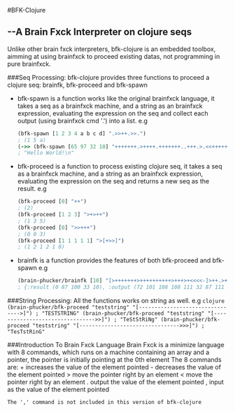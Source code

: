 #BFK-Clojure
##	--A Brain Fxck Interpreter on clojure seqs

Unlike other brain fxck interpreters, bfk-clojure is an embedded toolbox, aimming at using brainfxck to proceed existing datas, not programming in pure brainfxck.

###Seq Processing:
bfk-clojure provides three functions to proceed a clojure seq: brainfk, bfk-proceed and bfk-spawn
* bfk-spawn is a function works like the original brainfxck language,
	it takes a seq as a brainfxck machine, and a string as an brainfxck expression, evaluating the expression on the seq and collect each output (using brainfxck cmd '.') into a list.
	e.g
	```clojure
	(bfk-spawn [1 2 3 4 a b c d] ".>>++.>>.")
	; (1 5 a)
	(->> (bfk-spawn [65 97 32 10] "+++++++.>++++.+++++++..+++.>.<<+++++++++++++++.>.+++.------.--------.>+.>.") (map char) (apply str))
	; "Hello World!\n"
	```

* bfk-proceed is a function to process existing clojure seq,
	it takes a seq as a brainfxck machine, and a string as an brainfxck expression, evaluating the expression on the seq and returns a new seq as the result.
	e.g
	```clojure
	(bfk-proceed [0] "++")
	; (2)
	(bfk-proceed [1 2 3] ">+>++")
	; (1 3 5)
	(bfk-proceed [0] ">>+++")
	; (0 0 3)
	(bfk-proceed [1 1 1 1 1] ">[+>>]")
	; (1 2 1 2 1 0)
	```

* brainfk is a function provides the features of both bfk-proceed and bfk-spawn
	e.g
	```clojure
	(brain-phucker/brainfk [10] "[>+++++++>++++++++++>+++>+<<<<-]>++.>+.+++++++..+++.>++.<<+++++++++++++++.>.+++.------.--------.>+.>.")
	; {:result (0 87 100 33 10), :output (72 101 108 108 111 32 87 111 114 108 100 33 10)}
	```

###String Processing:
	All the functions works on string as well.
	e.g
	```clojure
	(brain-phucker/bfk-proceed "teststring" "[-------------------------------->]")
	; "TESTSTRING"
	(brain-phucker/bfk-proceed "teststring" "[-------------------------------->>]")
	; "TeStStRiNg"
	(brain-phucker/bfk-proceed "teststring" "[-------------------------------->>>]")
	; "TesTstRinG"
	```

###Introduction To Brain Fxck Language
	Brain Fxck is a minimize language with 8 commands, which runs on a machine containing an array and a pointer, the pointer is initially pointing at the 0th element
	The 8 commands are:
	+ increases the value of the element pointed
	- decreases the value of the element pointed
	> move the pointer right by an element
	< move the pointer right by an element
	. output the value of the element pointed
	, input as the value of the element pointed

	The ',' command is not included in this version of bfk-clojure
